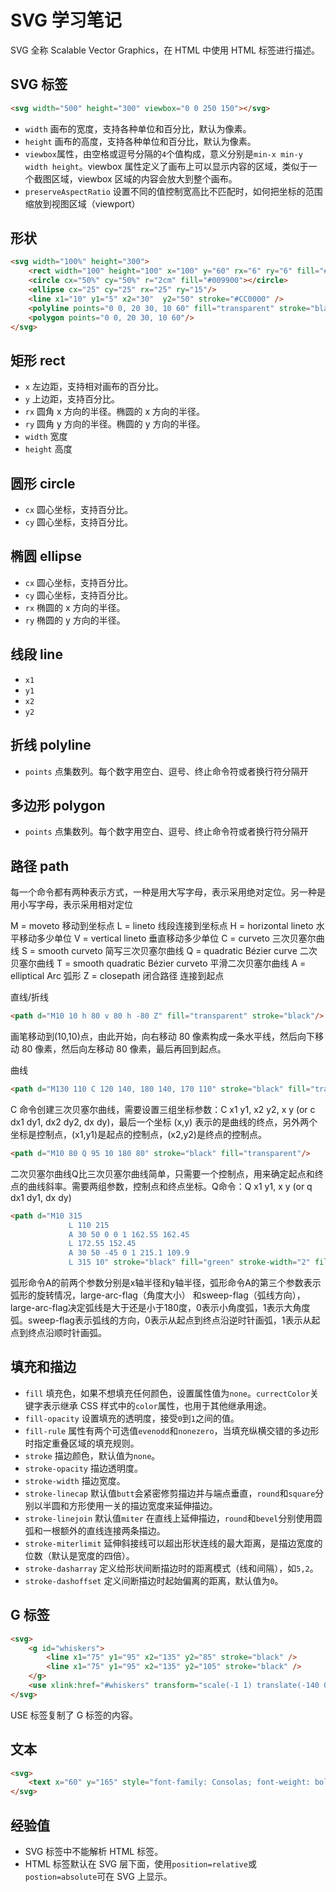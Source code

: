 # SVG 学习笔记

SVG 全称 Scalable Vector Graphics，在 HTML 中使用 HTML 标签进行描述。

## SVG 标签

```html
<svg width="500" height="300" viewbox="0 0 250 150"></svg>
```

* `width` 画布的宽度，支持各种单位和百分比，默认为像素。
* `height` 画布的高度，支持各种单位和百分比，默认为像素。
* `viewbox`属性，由空格或逗号分隔的`4`个值构成，意义分别是`min-x min-y width height`。viewbox 属性定义了画布上可以显示内容的区域，类似于一个截图区域，viewbox 区域的内容会放大到整个画布。
* `preserveAspectRatio` 设置不同的值控制宽高比不匹配时，如何把坐标的范围缩放到视图区域（viewport）

## 形状

```html
<svg width="100%" height="300">
    <rect width="100" height="100" x="100" y="60" rx="6" ry="6" fill="#FF000" /> 
    <circle cx="50%" cy="50%" r="2cm" fill="#009900"></circle>    
    <ellipse cx="25" cy="25" rx="25" ry="15"/>
    <line x1="10" y1="5" x2="30"  y2="50" stroke="#CC0000" />
    <polyline points="0 0, 20 30, 10 60" fill="transparent" stroke="black"/>
    <polygon points="0 0, 20 30, 10 60"/>
</svg>
```

## 矩形 rect

* `x` 左边距，支持相对画布的百分比。
* `y` 上边距，支持百分比。
* `rx` 圆角 x 方向的半径。椭圆的 x 方向的半径。
* `ry` 圆角 y 方向的半径。椭圆的 y 方向的半径。
* `width` 宽度
* `height` 高度

## 圆形 circle

* `cx` 圆心坐标，支持百分比。
* `cy` 圆心坐标，支持百分比。

## 椭圆 ellipse

* `cx` 圆心坐标，支持百分比。
* `cy` 圆心坐标，支持百分比。
* `rx` 椭圆的 x 方向的半径。
* `ry`  椭圆的 y 方向的半径。

## 线段 line

* `x1` 
* `y1`
* `x2`
* `y2`

## 折线 polyline

* `points` 点集数列。每个数字用空白、逗号、终止命令符或者换行符分隔开

## 多边形 polygon

* `points` 点集数列。每个数字用空白、逗号、终止命令符或者换行符分隔开

## 路径 path

每一个命令都有两种表示方式，一种是用大写字母，表示采用绝对定位。另一种是用小写字母，表示采用相对定位

M = moveto 移动到坐标点
L = lineto 线段连接到坐标点
H = horizontal lineto 水平移动多少单位 
V = vertical lineto 垂直移动多少单位 
C = curveto 三次贝塞尔曲线
S = smooth curveto 简写三次贝塞尔曲线
Q = quadratic Bézier curve 二次贝塞尔曲线
T = smooth quadratic Bézier curveto 平滑二次贝塞尔曲线
A = elliptical Arc 弧形
Z = closepath 闭合路径 连接到起点
  
直线/折线

```html
<path d="M10 10 h 80 v 80 h -80 Z" fill="transparent" stroke="black"/>
```

画笔移动到(10,10)点，由此开始，向右移动 80 像素构成一条水平线，然后向下移动 80 像素，然后向左移动 80 像素，最后再回到起点。
  
曲线
  
```html
<path d="M130 110 C 120 140, 180 140, 170 110" stroke="black" fill="transparent"/>
```

C 命令创建三次贝塞尔曲线，需要设置三组坐标参数：C x1 y1, x2 y2, x y (or c dx1 dy1, dx2 dy2, dx dy)，最后一个坐标 (x,y) 表示的是曲线的终点，另外两个坐标是控制点，(x1,y1)是起点的控制点，(x2,y2)是终点的控制点。
  
```html
<path d="M10 80 Q 95 10 180 80" stroke="black" fill="transparent"/>
```

二次贝塞尔曲线Q比三次贝塞尔曲线简单，只需要一个控制点，用来确定起点和终点的曲线斜率。需要两组参数，控制点和终点坐标。Q命令：Q x1 y1, x y (or q dx1 dy1, dx dy)

```html  
<path d="M10 315
             L 110 215
             A 30 50 0 0 1 162.55 162.45
             L 172.55 152.45
             A 30 50 -45 0 1 215.1 109.9
             L 315 10" stroke="black" fill="green" stroke-width="2" fill-opacity="0.5"/>
```

弧形命令A的前两个参数分别是x轴半径和y轴半径，弧形命令A的第三个参数表示弧形的旋转情况，large-arc-flag（角度大小） 和sweep-flag（弧线方向），large-arc-flag决定弧线是大于还是小于180度，0表示小角度弧，1表示大角度弧。sweep-flag表示弧线的方向，0表示从起点到终点沿逆时针画弧，1表示从起点到终点沿顺时针画弧。

## 填充和描边

* `fill` 填充色，如果不想填充任何颜色，设置属性值为`none`。`currectColor`关键字表示继承 CSS 样式中的`color`属性，也用于其他继承用途。
* `fill-opacity` 设置填充的透明度，接受`0`到`1`之间的值。
* `fill-rule` 属性有两个可选值`evenodd`和`nonezero`，当填充纵横交错的多边形时指定重叠区域的填充规则。
* `stroke` 描边颜色，默认值为`none`。
* `stroke-opacity` 描边透明度。
* `stroke-width` 描边宽度。
* `stroke-linecap` 默认值`butt`会紧密修剪描边并与端点垂直，`round`和`square`分别以半圆和方形使用一关的描边宽度来延伸描边。
* `stroke-linejoin` 默认值`miter` 在直线上延伸描边，`round`和`bevel`分别使用圆弧和一根额外的直线连接两条描边。
* `stroke-miterlimit` 延伸斜接线可以超出形状连线的最大距离，是描边宽度的位数（默认是宽度的四倍）。
* `stroke-dasharray` 定义给形状间断描边时的距离模式（线和间隔），如`5,2`。
* `stroke-dashoffset` 定义间断描边时起始偏离的距离，默认值为`0`。

## G 标签

```html
<svg>
    <g id="whiskers">
        <line x1="75" y1="95" x2="135" y2="85" stroke="black" />
        <line x1="75" y1="95" x2="135" y2="105" stroke="black" />
    </g>
    <use xlink:href="#whiskers" transform="scale(-1 1) translate(-140 0)" />
</svg>
```

USE 标签复制了 G 标签的内容。

## 文本

```html
<svg>
    <text x="60" y="165" style="font-family: Consolas; font-weight: bold;">Cat</text>
</svg>
```

## 经验值

* SVG 标签中不能解析 HTML 标签。
* HTML 标签默认在 SVG 层下面，使用`position=relative`或`postion=absolute`可在 SVG 上显示。